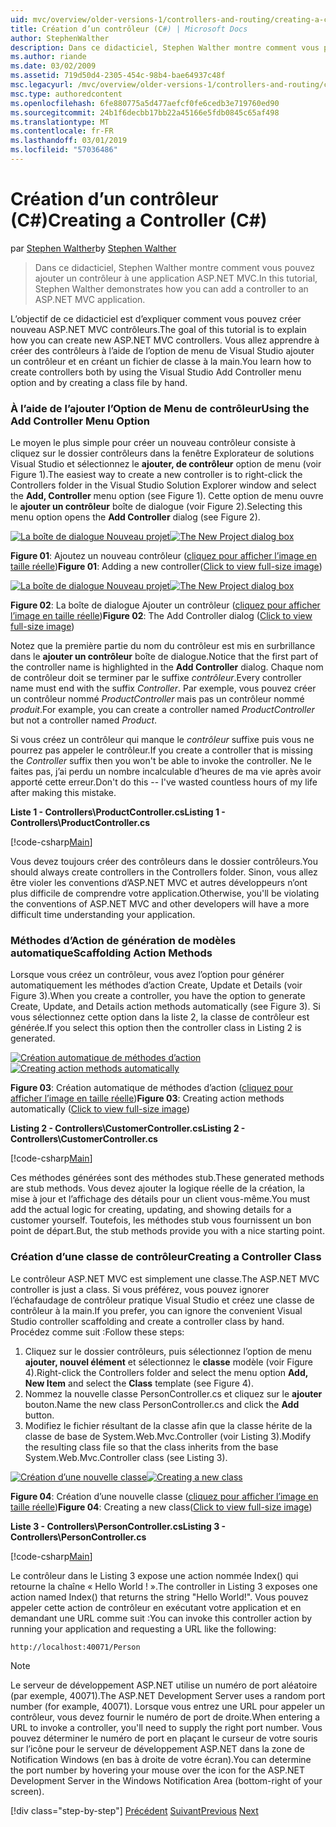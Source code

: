 ```yaml
---
uid: mvc/overview/older-versions-1/controllers-and-routing/creating-a-controller-cs
title: Création d’un contrôleur (C#) | Microsoft Docs
author: StephenWalther
description: Dans ce didacticiel, Stephen Walther montre comment vous pouvez ajouter un contrôleur à une application ASP.NET MVC.
ms.author: riande
ms.date: 03/02/2009
ms.assetid: 719d50d4-2305-454c-98b4-bae64937c48f
msc.legacyurl: /mvc/overview/older-versions-1/controllers-and-routing/creating-a-controller-cs
msc.type: authoredcontent
ms.openlocfilehash: 6fe880775a5d477aefcf0fe6cedb3e719760ed90
ms.sourcegitcommit: 24b1f6decbb17bb22a45166e5fdb0845c65af498
ms.translationtype: MT
ms.contentlocale: fr-FR
ms.lasthandoff: 03/01/2019
ms.locfileid: "57036486"
---
```

<a name="creating-a-controller-c"></a><span data-ttu-id="f4349-103">Création d’un contrôleur (C#)</span><span class="sxs-lookup"><span data-stu-id="f4349-103">Creating a Controller (C#)</span></span>
====================
<span data-ttu-id="f4349-104">par [Stephen Walther](https://github.com/StephenWalther)</span><span class="sxs-lookup"><span data-stu-id="f4349-104">by [Stephen Walther](https://github.com/StephenWalther)</span></span>

> <span data-ttu-id="f4349-105">Dans ce didacticiel, Stephen Walther montre comment vous pouvez ajouter un contrôleur à une application ASP.NET MVC.</span><span class="sxs-lookup"><span data-stu-id="f4349-105">In this tutorial, Stephen Walther demonstrates how you can add a controller to an ASP.NET MVC application.</span></span>


<span data-ttu-id="f4349-106">L’objectif de ce didacticiel est d’expliquer comment vous pouvez créer nouveau ASP.NET MVC contrôleurs.</span><span class="sxs-lookup"><span data-stu-id="f4349-106">The goal of this tutorial is to explain how you can create new ASP.NET MVC controllers.</span></span> <span data-ttu-id="f4349-107">Vous allez apprendre à créer des contrôleurs à l’aide de l’option de menu de Visual Studio ajouter un contrôleur et en créant un fichier de classe à la main.</span><span class="sxs-lookup"><span data-stu-id="f4349-107">You learn how to create controllers both by using the Visual Studio Add Controller menu option and by creating a class file by hand.</span></span>

### <a name="using-the-add-controller-menu-option"></a><span data-ttu-id="f4349-108">À l’aide de l’ajouter l’Option de Menu de contrôleur</span><span class="sxs-lookup"><span data-stu-id="f4349-108">Using the Add Controller Menu Option</span></span>

<span data-ttu-id="f4349-109">Le moyen le plus simple pour créer un nouveau contrôleur consiste à cliquez sur le dossier contrôleurs dans la fenêtre Explorateur de solutions Visual Studio et sélectionnez le **ajouter, de contrôleur** option de menu (voir Figure 1).</span><span class="sxs-lookup"><span data-stu-id="f4349-109">The easiest way to create a new controller is to right-click the Controllers folder in the Visual Studio Solution Explorer window and select the **Add, Controller** menu option (see Figure 1).</span></span> <span data-ttu-id="f4349-110">Cette option de menu ouvre le **ajouter un contrôleur** boîte de dialogue (voir Figure 2).</span><span class="sxs-lookup"><span data-stu-id="f4349-110">Selecting this menu option opens the **Add Controller** dialog (see Figure 2).</span></span>


<span data-ttu-id="f4349-111">[![La boîte de dialogue Nouveau projet](creating-a-controller-cs/_static/image1.jpg)](creating-a-controller-cs/_static/image1.png)</span><span class="sxs-lookup"><span data-stu-id="f4349-111">[![The New Project dialog box](creating-a-controller-cs/_static/image1.jpg)](creating-a-controller-cs/_static/image1.png)</span></span>

<span data-ttu-id="f4349-112">**Figure 01**: Ajoutez un nouveau contrôleur ([cliquez pour afficher l’image en taille réelle](creating-a-controller-cs/_static/image2.png))</span><span class="sxs-lookup"><span data-stu-id="f4349-112">**Figure 01**: Adding a new controller([Click to view full-size image](creating-a-controller-cs/_static/image2.png))</span></span>


<span data-ttu-id="f4349-113">[![La boîte de dialogue Nouveau projet](creating-a-controller-cs/_static/image2.jpg)](creating-a-controller-cs/_static/image3.png)</span><span class="sxs-lookup"><span data-stu-id="f4349-113">[![The New Project dialog box](creating-a-controller-cs/_static/image2.jpg)](creating-a-controller-cs/_static/image3.png)</span></span>

<span data-ttu-id="f4349-114">**Figure 02**: La boîte de dialogue Ajouter un contrôleur ([cliquez pour afficher l’image en taille réelle](creating-a-controller-cs/_static/image4.png))</span><span class="sxs-lookup"><span data-stu-id="f4349-114">**Figure 02**: The Add Controller dialog ([Click to view full-size image](creating-a-controller-cs/_static/image4.png))</span></span>


<span data-ttu-id="f4349-115">Notez que la première partie du nom du contrôleur est mis en surbrillance dans le **ajouter un contrôleur** boîte de dialogue.</span><span class="sxs-lookup"><span data-stu-id="f4349-115">Notice that the first part of the controller name is highlighted in the **Add Controller** dialog.</span></span> <span data-ttu-id="f4349-116">Chaque nom de contrôleur doit se terminer par le suffixe *contrôleur*.</span><span class="sxs-lookup"><span data-stu-id="f4349-116">Every controller name must end with the suffix *Controller*.</span></span> <span data-ttu-id="f4349-117">Par exemple, vous pouvez créer un contrôleur nommé *ProductController* mais pas un contrôleur nommé *produit*.</span><span class="sxs-lookup"><span data-stu-id="f4349-117">For example, you can create a controller named *ProductController* but not a controller named *Product*.</span></span>


<span data-ttu-id="f4349-118">Si vous créez un contrôleur qui manque le *contrôleur* suffixe puis vous ne pourrez pas appeler le contrôleur.</span><span class="sxs-lookup"><span data-stu-id="f4349-118">If you create a controller that is missing the *Controller* suffix then you won't be able to invoke the controller.</span></span> <span data-ttu-id="f4349-119">Ne le faites pas, j’ai perdu un nombre incalculable d’heures de ma vie après avoir apporté cette erreur.</span><span class="sxs-lookup"><span data-stu-id="f4349-119">Don't do this -- I've wasted countless hours of my life after making this mistake.</span></span>


<span data-ttu-id="f4349-120">**Liste 1 - Controllers\ProductController.cs**</span><span class="sxs-lookup"><span data-stu-id="f4349-120">**Listing 1 - Controllers\ProductController.cs**</span></span>

[!code-csharp[Main](creating-a-controller-cs/samples/sample1.cs)]

<span data-ttu-id="f4349-121">Vous devez toujours créer des contrôleurs dans le dossier contrôleurs.</span><span class="sxs-lookup"><span data-stu-id="f4349-121">You should always create controllers in the Controllers folder.</span></span> <span data-ttu-id="f4349-122">Sinon, vous allez être violer les conventions d’ASP.NET MVC et autres développeurs n’ont plus difficile de comprendre votre application.</span><span class="sxs-lookup"><span data-stu-id="f4349-122">Otherwise, you'll be violating the conventions of ASP.NET MVC and other developers will have a more difficult time understanding your application.</span></span>

### <a name="scaffolding-action-methods"></a><span data-ttu-id="f4349-123">Méthodes d’Action de génération de modèles automatique</span><span class="sxs-lookup"><span data-stu-id="f4349-123">Scaffolding Action Methods</span></span>

<span data-ttu-id="f4349-124">Lorsque vous créez un contrôleur, vous avez l’option pour générer automatiquement les méthodes d’action Create, Update et Details (voir Figure 3).</span><span class="sxs-lookup"><span data-stu-id="f4349-124">When you create a controller, you have the option to generate Create, Update, and Details action methods automatically (see Figure 3).</span></span> <span data-ttu-id="f4349-125">Si vous sélectionnez cette option dans la liste 2, la classe de contrôleur est générée.</span><span class="sxs-lookup"><span data-stu-id="f4349-125">If you select this option then the controller class in Listing 2 is generated.</span></span>


<span data-ttu-id="f4349-126">[![Création automatique de méthodes d’action](creating-a-controller-cs/_static/image3.jpg)](creating-a-controller-cs/_static/image5.png)</span><span class="sxs-lookup"><span data-stu-id="f4349-126">[![Creating action methods automatically](creating-a-controller-cs/_static/image3.jpg)](creating-a-controller-cs/_static/image5.png)</span></span>

<span data-ttu-id="f4349-127">**Figure 03**: Création automatique de méthodes d’action ([cliquez pour afficher l’image en taille réelle](creating-a-controller-cs/_static/image6.png))</span><span class="sxs-lookup"><span data-stu-id="f4349-127">**Figure 03**: Creating action methods automatically ([Click to view full-size image](creating-a-controller-cs/_static/image6.png))</span></span>


<span data-ttu-id="f4349-128">**Listing 2 - Controllers\CustomerController.cs**</span><span class="sxs-lookup"><span data-stu-id="f4349-128">**Listing 2 - Controllers\CustomerController.cs**</span></span>

[!code-csharp[Main](creating-a-controller-cs/samples/sample2.cs)]

<span data-ttu-id="f4349-129">Ces méthodes générées sont des méthodes stub.</span><span class="sxs-lookup"><span data-stu-id="f4349-129">These generated methods are stub methods.</span></span> <span data-ttu-id="f4349-130">Vous devez ajouter la logique réelle de la création, la mise à jour et l’affichage des détails pour un client vous-même.</span><span class="sxs-lookup"><span data-stu-id="f4349-130">You must add the actual logic for creating, updating, and showing details for a customer yourself.</span></span> <span data-ttu-id="f4349-131">Toutefois, les méthodes stub vous fournissent un bon point de départ.</span><span class="sxs-lookup"><span data-stu-id="f4349-131">But, the stub methods provide you with a nice starting point.</span></span>

### <a name="creating-a-controller-class"></a><span data-ttu-id="f4349-132">Création d’une classe de contrôleur</span><span class="sxs-lookup"><span data-stu-id="f4349-132">Creating a Controller Class</span></span>

<span data-ttu-id="f4349-133">Le contrôleur ASP.NET MVC est simplement une classe.</span><span class="sxs-lookup"><span data-stu-id="f4349-133">The ASP.NET MVC controller is just a class.</span></span> <span data-ttu-id="f4349-134">Si vous préférez, vous pouvez ignorer l’échafaudage de contrôleur pratique Visual Studio et créez une classe de contrôleur à la main.</span><span class="sxs-lookup"><span data-stu-id="f4349-134">If you prefer, you can ignore the convenient Visual Studio controller scaffolding and create a controller class by hand.</span></span> <span data-ttu-id="f4349-135">Procédez comme suit :</span><span class="sxs-lookup"><span data-stu-id="f4349-135">Follow these steps:</span></span>

1. <span data-ttu-id="f4349-136">Cliquez sur le dossier contrôleurs, puis sélectionnez l’option de menu **ajouter, nouvel élément** et sélectionnez le **classe** modèle (voir Figure 4).</span><span class="sxs-lookup"><span data-stu-id="f4349-136">Right-click the Controllers folder and select the menu option **Add, New Item** and select the **Class** template (see Figure 4).</span></span>
2. <span data-ttu-id="f4349-137">Nommez la nouvelle classe PersonController.cs et cliquez sur le **ajouter** bouton.</span><span class="sxs-lookup"><span data-stu-id="f4349-137">Name the new class PersonController.cs and click the **Add** button.</span></span>
3. <span data-ttu-id="f4349-138">Modifiez le fichier résultant de la classe afin que la classe hérite de la classe de base de System.Web.Mvc.Controller (voir Listing 3).</span><span class="sxs-lookup"><span data-stu-id="f4349-138">Modify the resulting class file so that the class inherits from the base System.Web.Mvc.Controller class (see Listing 3).</span></span>


<span data-ttu-id="f4349-139">[![Création d’une nouvelle classe](creating-a-controller-cs/_static/image4.jpg)](creating-a-controller-cs/_static/image7.png)</span><span class="sxs-lookup"><span data-stu-id="f4349-139">[![Creating a new class](creating-a-controller-cs/_static/image4.jpg)](creating-a-controller-cs/_static/image7.png)</span></span>

<span data-ttu-id="f4349-140">**Figure 04**: Création d’une nouvelle classe ([cliquez pour afficher l’image en taille réelle](creating-a-controller-cs/_static/image8.png))</span><span class="sxs-lookup"><span data-stu-id="f4349-140">**Figure 04**: Creating a new class([Click to view full-size image](creating-a-controller-cs/_static/image8.png))</span></span>


<span data-ttu-id="f4349-141">**Liste 3 - Controllers\PersonController.cs**</span><span class="sxs-lookup"><span data-stu-id="f4349-141">**Listing 3 - Controllers\PersonController.cs**</span></span>

[!code-csharp[Main](creating-a-controller-cs/samples/sample3.cs)]

<span data-ttu-id="f4349-142">Le contrôleur dans le Listing 3 expose une action nommée Index() qui retourne la chaîne « Hello World ! ».</span><span class="sxs-lookup"><span data-stu-id="f4349-142">The controller in Listing 3 exposes one action named Index() that returns the string "Hello World!".</span></span> <span data-ttu-id="f4349-143">Vous pouvez appeler cette action de contrôleur en exécutant votre application et en demandant une URL comme suit :</span><span class="sxs-lookup"><span data-stu-id="f4349-143">You can invoke this controller action by running your application and requesting a URL like the following:</span></span>

`http://localhost:40071/Person`

> [!NOTE]
> 
> <span data-ttu-id="f4349-144">Le serveur de développement ASP.NET utilise un numéro de port aléatoire (par exemple, 40071).</span><span class="sxs-lookup"><span data-stu-id="f4349-144">The ASP.NET Development Server uses a random port number (for example, 40071).</span></span> <span data-ttu-id="f4349-145">Lorsque vous entrez une URL pour appeler un contrôleur, vous devez fournir le numéro de port de droite.</span><span class="sxs-lookup"><span data-stu-id="f4349-145">When entering a URL to invoke a controller, you'll need to supply the right port number.</span></span> <span data-ttu-id="f4349-146">Vous pouvez déterminer le numéro de port en plaçant le curseur de votre souris sur l’icône pour le serveur de développement ASP.NET dans la zone de Notification Windows (en bas à droite de votre écran).</span><span class="sxs-lookup"><span data-stu-id="f4349-146">You can determine the port number by hovering your mouse over the icon for the ASP.NET Development Server in the Windows Notification Area (bottom-right of your screen).</span></span>
> 
> [!div class="step-by-step"]
> <span data-ttu-id="f4349-147">[Précédent](adding-dynamic-content-to-a-cached-page-cs.md)
> [Suivant](creating-an-action-cs.md)</span><span class="sxs-lookup"><span data-stu-id="f4349-147">[Previous](adding-dynamic-content-to-a-cached-page-cs.md)
[Next](creating-an-action-cs.md)</span></span>
